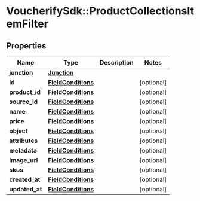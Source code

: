 # VoucherifySdk::ProductCollectionsItemFilter

## Properties

| Name | Type | Description | Notes |
| ---- | ---- | ----------- | ----- |
| **junction** | [**Junction**](Junction.md) |  |  |
| **id** | [**FieldConditions**](FieldConditions.md) |  | [optional] |
| **product_id** | [**FieldConditions**](FieldConditions.md) |  | [optional] |
| **source_id** | [**FieldConditions**](FieldConditions.md) |  | [optional] |
| **name** | [**FieldConditions**](FieldConditions.md) |  | [optional] |
| **price** | [**FieldConditions**](FieldConditions.md) |  | [optional] |
| **object** | [**FieldConditions**](FieldConditions.md) |  | [optional] |
| **attributes** | [**FieldConditions**](FieldConditions.md) |  | [optional] |
| **metadata** | [**FieldConditions**](FieldConditions.md) |  | [optional] |
| **image_url** | [**FieldConditions**](FieldConditions.md) |  | [optional] |
| **skus** | [**FieldConditions**](FieldConditions.md) |  | [optional] |
| **created_at** | [**FieldConditions**](FieldConditions.md) |  | [optional] |
| **updated_at** | [**FieldConditions**](FieldConditions.md) |  | [optional] |

